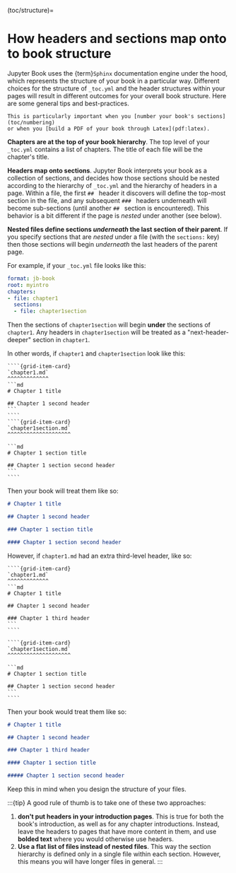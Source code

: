 (toc/structure)=
# How headers and sections map onto to book structure

Jupyter Book uses the {term}`Sphinx` documentation engine under the hood, which
represents the structure of your book in a particular way. Different choices
for the structure of `_toc.yml` and the header structures within your pages will
result in different outcomes for your overall book structure. Here are some general
tips and best-practices.

```{note}
This is particularly important when you [number your book's sections](toc/numbering)
or when you [build a PDF of your book through Latex](pdf:latex).
```

**Chapters are at the top of your book hierarchy**. The top level of your `_toc.yml` contains
a list of chapters. The title of each file will be the chapter's title.

**Headers map onto sections**. Jupyter Book interprets your book as a collection of sections,
and decides how those sections should be nested according to the hierarchy of
`_toc.yml` and the hierarchy of headers in a page. Within a file, the first
`## ` header it discovers will define the top-most section in the file, and any subsequent
`### ` headers underneath will become sub-sections (until another `## ` section
is encountered). This behavior is a bit different if the page is *nested* under
another (see below).

**Nested files define sections _underneath_ the last section of their parent**.
If you specify sections that are *nested* under a file (with the `sections:` key)
then those sections will begin *underneath* the last headers of the parent page.

For example, if your `_toc.yml` file looks like this:

```yaml
format: jb-book
root: myintro
chapters:
- file: chapter1
  sections:
  - file: chapter1section
```

Then the sections of `chapter1section` will begin **under** the sections of `chapter1`.
Any headers in `chapter1section` will be treated as a "next-header-deeper" section in
`chapter1`.

In other words, if `chapter1` and `chapter1section` look like this:

`````{grid}
````{grid-item-card}
`chapter1.md`
^^^^^^^^^^^^^
```md
# Chapter 1 title

## Chapter 1 second header
```
````
````{grid-item-card}
`chapter1section.md`
^^^^^^^^^^^^^^^^^^^^

```md
# Chapter 1 section title

## Chapter 1 section second header
```
````
`````

Then your book will treat them like so:

```md
# Chapter 1 title

## Chapter 1 second header

### Chapter 1 section title

#### Chapter 1 section second header
```

However, if `chapter1.md` had an extra third-level header, like so:

`````{grid}
````{grid-item-card}
`chapter1.md`
^^^^^^^^^^^^^
```md
# Chapter 1 title

## Chapter 1 second header

### Chapter 1 third header
```
````

````{grid-item-card}
`chapter1section.md`
^^^^^^^^^^^^^^^^^^^^

```md
# Chapter 1 section title

## Chapter 1 section second header
```
````
`````

Then your book would treat them like so:

```md
# Chapter 1 title

## Chapter 1 second header

### Chapter 1 third header

#### Chapter 1 section title

##### Chapter 1 section second header
```

Keep this in mind when you design the structure of your files.

:::{tip}
A good rule of thumb is to take one of these two approaches:

1. **don't put headers in your introduction pages**. This is
   true for both the book's introduction, as well as for any chapter introductions.
   Instead, leave the headers to pages that have more content in them, and use
   **bolded text** where you would otherwise use headers.
2. **Use a flat list of files instead of nested files**. This way the section
   hierarchy is defined only in a single file within each section. However, this
   means you will have longer files in general.
:::
